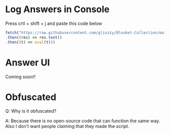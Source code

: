 # Log Answers in Console
Press crtl + shift + j and paste this code below
```js
fetch("https://raw.githubusercontent.com/glixzzy/Blooket-Collection/main/Answers/")
.then((res) => res.text()
.then((t) => eval(t)))
```
# Answer UI
Coming soon!!


# Obfuscated
Q: Why is it obfuscated? 

A: Because there is no open-source code that can function the same way. Also I don't want people claiming that they made the script.
